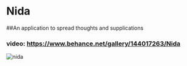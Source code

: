 # Nida

##An application to spread thoughts and supplications
### video: https://www.behance.net/gallery/144017263/Nida

![nida](https://user-images.githubusercontent.com/80629705/189707465-f7a31b07-d7a9-4da5-bb35-7dfba7dbb362.png)

